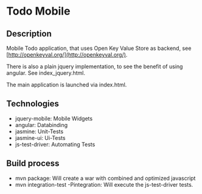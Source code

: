 Todo Mobile
===============

Description
-----------

Mobile Todo application, that uses Open Key Value Store as backend, see [http://openkeyval.org/](http://openkeyval.org/).

There is also a plain jquery implementation, to see the benefit of using angular.
See index_jquery.html.

The main application is launched via index.html.


Technologies
------------

- jquery-mobile: Mobile Widgets
- angular: Databinding
- jasmine: Unit-Tests
- jasmine-ui: Ui-Tests
- js-test-driver: Automating Tests

Build process
-------------
- mvn package: Will create a war with combined and optimized javascript
- mvn integration-test -Pintegration: Will execute the js-test-driver tests.
